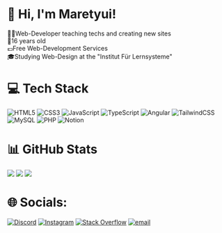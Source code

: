 # 💫 Hi, I'm Maretyui!
👨‍💻Web-Developer teaching techs and creating new sites
<br>🎂16 years old 
<br>💷Free Web-Development Services
<br>🎓Studying Web-Design at the "Institut Für Lernsysteme"


# 💻 Tech Stack
![HTML5](https://img.shields.io/badge/html5-%23E34F26.svg?style=for-the-badge&logo=html5&logoColor=white) 
![CSS3](https://img.shields.io/badge/css3-%231572B6.svg?style=for-the-badge&logo=css3&logoColor=white)
![JavaScript](https://img.shields.io/badge/javascript-%23323330.svg?style=for-the-badge&logo=javascript&logoColor=%23F7DF1E)
![TypeScript](https://img.shields.io/badge/typescript-%23007ACC.svg?style=for-the-badge&logo=typescript&logoColor=white)
![Angular](https://img.shields.io/badge/angular-%23DD0031.svg?style=for-the-badge&logo=angular&logoColor=white)
![TailwindCSS](https://img.shields.io/badge/tailwindcss-%2338B2AC.svg?style=for-the-badge&logo=tailwind-css&logoColor=white) 
![MySQL](https://img.shields.io/badge/mysql-4479A1.svg?style=for-the-badge&logo=mysql&logoColor=white) 
![PHP](https://img.shields.io/badge/php-%23777BB4.svg?style=for-the-badge&logo=php&logoColor=white)
![Notion](https://img.shields.io/badge/Notion-%23000000.svg?style=for-the-badge&logo=notion&logoColor=white)
# 📊 GitHub Stats
![](https://github-readme-stats.vercel.app/api/top-langs/?username=Maretyui&layout=pie&theme=radical)
![](https://nirzak-streak-stats.vercel.app/?user=Maretyui&theme=radical&hide_border=false)
![](https://github-profile-trophy.vercel.app/?username=Maretyui&theme=radical&no-frame=false&no-bg=true&margin-w=6)


# 🌐 Socials:
[![Discord](https://img.shields.io/badge/Discord-%237289DA.svg?logo=discord&logoColor=white)](https://discord.gg/2RmgETr9UK) [![Instagram](https://img.shields.io/badge/Instagram-%23E4405F.svg?logo=Instagram&logoColor=white)](https://instagram.com/itzzzz.maik) [![Stack Overflow](https://img.shields.io/badge/-Stackoverflow-FE7A16?logo=stack-overflow&logoColor=white)](https://stackoverflow.com/users/30871085) [![email](https://img.shields.io/badge/Email-D14836?logo=gmail&logoColor=white)](mailto:maikreinhardt.1@web.de) 
